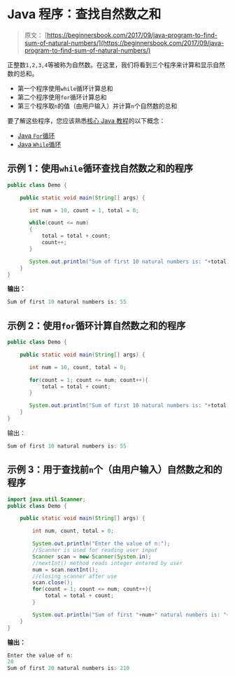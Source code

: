 # Java 程序：查找自然数之和

> 原文： [https://beginnersbook.com/2017/09/java-program-to-find-sum-of-natural-numbers/](https://beginnersbook.com/2017/09/java-program-to-find-sum-of-natural-numbers/)

正整数`1,2,3,4`等被称为自然数。在这里，我们将看到三个程序来计算和显示自然数的总和。

*   第一个程序使用`while`循环计算总和
*   第二个程序使用`for`循环计算总和
*   第三个程序取`n`的值（由用户输入）并计算`n`个自然数的总和

要了解这些程序，您应该熟悉[核心 Java 教程](https://beginnersbook.com/java-tutorial-for-beginners-with-examples/)的以下概念：

*   [Java `For`循环](https://beginnersbook.com/2015/03/for-loop-in-java-with-example/)
*   [Java `While`循环](https://beginnersbook.com/2015/03/while-loop-in-java-with-examples/)

## 示例 1：使用`while`循环查找自然数之和的程序

```java
public class Demo {

    public static void main(String[] args) {

       int num = 10, count = 1, total = 0;

       while(count <= num)
       {
           total = total + count;
           count++;
       }

       System.out.println("Sum of first 10 natural numbers is: "+total);
    }
}
```

**输出：**

```java
Sum of first 10 natural numbers is: 55
```

## 示例 2：使用`for`循环计算自然数之和的程序

```java
public class Demo {

    public static void main(String[] args) {

       int num = 10, count, total = 0;

       for(count = 1; count <= num; count++){
           total = total + count;
       }

       System.out.println("Sum of first 10 natural numbers is: "+total);
    }
}
```

输出：

```java
Sum of first 10 natural numbers is: 55
```

## 示例 3：用于查找前`n`个（由用户输入）自然数之和的程序

```java
import java.util.Scanner;
public class Demo {

    public static void main(String[] args) {

        int num, count, total = 0;

        System.out.println("Enter the value of n:");
        //Scanner is used for reading user input
        Scanner scan = new Scanner(System.in);
        //nextInt() method reads integer entered by user
        num = scan.nextInt();
        //closing scanner after use
        scan.close();
        for(count = 1; count <= num; count++){
            total = total + count;
        }

        System.out.println("Sum of first "+num+" natural numbers is: "+total);
    }
}
```

**输出：**

```java
Enter the value of n:
20
Sum of first 20 natural numbers is: 210
```